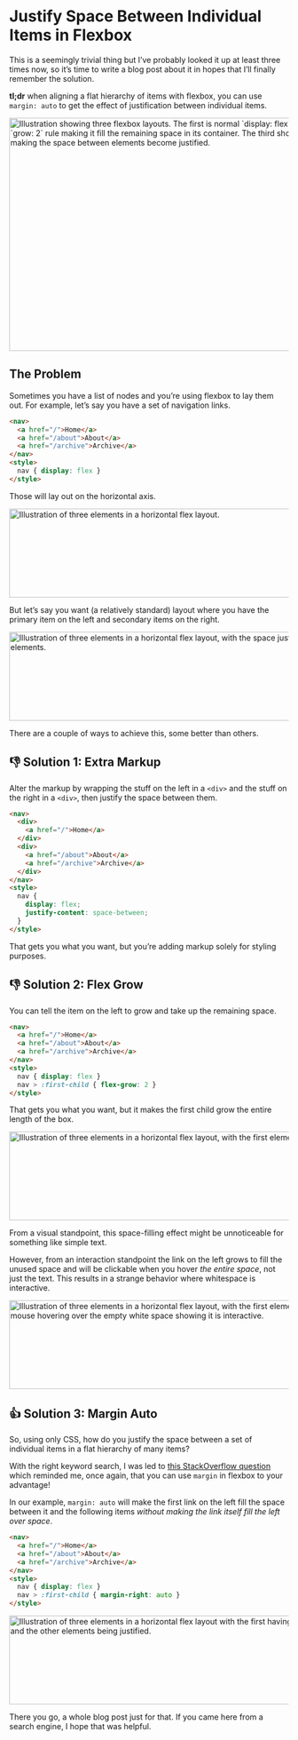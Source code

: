 # Justify Space Between Individual Items in Flexbox

This is a seemingly trivial thing but I’ve probably looked it up at least three times now, so it’s time to write a blog post about it in hopes that I’ll finally remember the solution.

**tl;dr** when aligning a flat hierarchy of items with flexbox, you can use `margin: auto` to get the effect of justification between individual items.

<img src="https://cdn.jim-nielsen.com/blog/2023/flex-margin-auto-examples.png" width="800" height="420" alt="Illustration showing three flexbox layouts. The first is normal `display: flex`. The second shows the first element with a `grow: 2` rule making it fill the remaining space in its container. The third shows the first element with `margin: auto` making the space between elements become justified." />

## The Problem

Sometimes you have a list of nodes and you’re using flexbox to lay them out. For example, let’s say you have a set of navigation links.

```html
<nav>
  <a href="/">Home</a>
  <a href="/about">About</a>
  <a href="/archive">Archive</a>
</nav>
<style>
  nav { display: flex }
</style>
```

Those will lay out on the horizontal axis.

<img src="https://cdn.jim-nielsen.com/blog/2023/flex-margin-auto-horizontal.png" width="800" height="160" alt="Illustration of three elements in a horizontal flex layout." />

But let’s say you want (a relatively standard) layout where you have the primary item on the left and secondary items on the right.

<img src="https://cdn.jim-nielsen.com/blog/2023/flex-margin-auto-justified.png" width="800" height="160" alt="Illustration of three elements in a horizontal flex layout, with the space justified between the first and second elements." />

There are a couple of ways to achieve this, some better than others.

## 👎 Solution 1: Extra Markup

Alter the markup by wrapping the stuff on the left in a `<div>` and the stuff on the right in a `<div>`, then justify the space between them.

```html
<nav>
  <div>
    <a href="/">Home</a>
  </div>
  <div>
    <a href="/about">About</a>
    <a href="/archive">Archive</a>
  </div>
</nav>
<style>
  nav {
    display: flex;
    justify-content: space-between;
  }
</style>
```

That gets you what you want, but you’re adding  markup solely for styling purposes.

## 👎 Solution 2: Flex Grow

You can tell the item on the left to grow and take up the remaining space.

```html
<nav>
  <a href="/">Home</a>
  <a href="/about">About</a>
  <a href="/archive">Archive</a>
</nav>
<style>
  nav { display: flex }
  nav > :first-child { flex-grow: 2 }
</style>
```

That gets you what you want, but it makes the first child grow the entire length of the box. 

<img src="https://cdn.jim-nielsen.com/blog/2023/flex-margin-auto-grow.png" width="800" height="160" alt="Illustration of three elements in a horizontal flex layout, with the first element growing to fill the remaining space." />

From a visual standpoint, this space-filling effect might be unnoticeable for something like simple text.

However, from an interaction standpoint the link on the left grows to fill the unused space and will be clickable when you hover _the entire space_, not just the text. This results in a strange behavior where whitespace is interactive.

<img src="https://cdn.jim-nielsen.com/blog/2023/flex-margin-auto-hover.png" width="800" height="160" alt="Illustration of three elements in a horizontal flex layout, with the first element growing to fill the remaining space and a mouse hovering over the empty white space showing it is interactive." />

## 👍 Solution 3: Margin Auto

So, using only CSS, how do you justify the space between a set of individual items in a flat hierarchy of many items?

With the right keyword search, I was led to [this StackOverflow question](https://stackoverflow.com/questions/23621650/how-to-justify-a-single-flexbox-item-override-justify-content) which reminded me, once again, that you can use `margin` in flexbox to your advantage!

In our example, `margin: auto` will make the first link on the left fill the space between it and the following items _without making the link itself fill the left over space_.

```html
<nav>
  <a href="/">Home</a>
  <a href="/about">About</a>
  <a href="/archive">Archive</a>
</nav>
<style>
  nav { display: flex }
  nav > :first-child { margin-right: auto }
</style>
```

<img src="https://cdn.jim-nielsen.com/blog/2023/flex-margin-auto-justified-margin.png" width="800" height="160" alt="Illustration of three elements in a horizontal flex layout with the first having `margin: auto` and the space between it and the other elements being justified." />

There you go, a whole blog post just for that. If you came here from a search engine, I hope that was helpful.